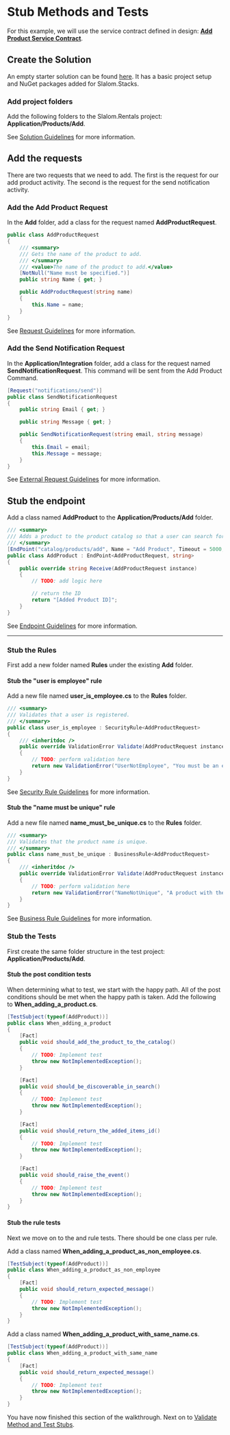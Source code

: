 # Stub Methods and Tests

For this example, we will use the service contract defined in design: [**Add Product Service Contract**](../1.%20Design/add-product-service-contract.md).

## Create the Solution
An empty starter solution can be found [here](https://github.com/slalom-saa/rentals).
It has a basic project setup and NuGet packages added for Slalom.Stacks.

### Add project folders
Add the following folders to the Slalom.Rentals project: **Application/Products/Add**.

See [Solution Guidelines](../../rules/solution.md) for more information.

## Add the requests
There are two requests that we need to add.  The first is the request for our add product
activity.  The second is the request for the send notification activity.

### Add the Add Product Request

In the **Add** folder, add a class for the request named **AddProductRequest**.
```csharp
public class AddProductRequest
{
    /// <summary>
    /// Gets the name of the product to add.
    /// </summary>
    /// <value>The name of the product to add.</value>
    [NotNull("Name must be specified.")]
    public string Name { get; }

    public AddProductRequest(string name)
    {
        this.Name = name;
    }
}
```

See [Request Guidelines](../../rules/request.md) for more information.

### Add the Send Notification Request
In the **Application/Integration** folder, add a class for the request named **SendNotificationRequest**.  This command
will be sent from the Add Product Command.
```csharp
[Request("notifications/send")]
public class SendNotificationRequest
{
    public string Email { get; }

    public string Message { get; }

    public SendNotificationRequest(string email, string message)
    {
        this.Email = email;
        this.Message = message;
    }
}
```

See [External Request Guidelines](../../rules/external-command.md) for more information.

## Stub the endpoint
Add a class named **AddProduct** to the **Application/Products/Add** folder.
```csharp
/// <summary>
/// Adds a product to the product catalog so that a user can search for it and it can be added to a cart, rented, purchased and shipped.
/// </summary>
[EndPoint("catalog/products/add", Name = "Add Product", Timeout = 5000, Version = 1)]
public class AddProduct : EndPoint<AddProductRequest, string>
{
    public override string Receive(AddProductRequest instance)
    {
        // TODO: add logic here

        // return the ID
        return "[Added Product ID]";
    }
}
```
See [Endpoint Guidelines](../../rules/endpoint.md) for more information.

---

### Stub the Rules
First add a new folder named **Rules** under the existing **Add** folder.

#### Stub the "user is employee" rule
Add a new file named **user_is_employee.cs** to the **Rules** folder.
```csharp
/// <summary>
/// Validates that a user is registered.
/// </summary>
public class user_is_employee : SecurityRule<AddProductRequest>
{
    /// <inheritdoc />
    public override ValidationError Validate(AddProductRequest instance)
    {
        // TODO: perform validation here
        return new ValidationError("UserNotEmployee", "You must be an employee to add a product.");
    }
}
```
See [Security Rule Guidelines](../../rules/security-rule.md) for more information.
#### Stub the "name must be unique" rule
Add a new file named **name_must_be_unique.cs** to the **Rules** folder.
```csharp
/// <summary>
/// Validates that the product name is unique.
/// </summary>
public class name_must_be_unique : BusinessRule<AddProductRequest>
{
    /// <inheritdoc />
    public override ValidationError Validate(AddProductRequest instance)
    {
        // TODO: perform validation here
        return new ValidationError("NameNotUnique", "A product with the same name already exists.");
    }
}
```
See [Business Rule Guidelines](../../rules/business-rule.md) for more information.

### Stub the Tests
First create the same folder structure in the test project: **Application/Products/Add**.

#### Stub the post condition tests
When determining what to test, we start with the happy path.  All of the 
post conditions should be met when the happy path is taken.  Add the following
to **When_adding_a_product.cs**.
```csharp
[TestSubject(typeof(AddProduct))]
public class When_adding_a_product
{
    [Fact]
    public void should_add_the_product_to_the_catalog()
    {
        // TODO: Implement test
        throw new NotImplementedException();
    }

    [Fact]
    public void should_be_discoverable_in_search()
    {
        // TODO: Implement test
        throw new NotImplementedException();
    }

    [Fact]
    public void should_return_the_added_items_id()
    {
        // TODO: Implement test
        throw new NotImplementedException();
    }

    [Fact]
    public void should_raise_the_event()
    {
        // TODO: Implement test
        throw new NotImplementedException();
    }
}
```

#### Stub the rule tests
Next we move on to the and rule tests.  There should be one class per
rule.  

Add a class named **When_adding_a_product_as_non_employee.cs**.
```csharp
[TestSubject(typeof(AddProduct))]
public class When_adding_a_product_as_non_employee
{
    [Fact]
    public void should_return_expected_message()
    {
        // TODO: Implement test
        throw new NotImplementedException();
    }
}
```

Add a class named **When_adding_a_product_with_same_name.cs**.
```csharp
[TestSubject(typeof(AddProduct))]
public class When_adding_a_product_with_same_name
{
    [Fact]
    public void should_return_expected_message()
    {
        // TODO: Implement test
        throw new NotImplementedException();
    }
}
```

You have now finished this section of the walkthrough.  Next on to [Validate Method and Test Stubs](2.%20run%20document%20tool%20to%20validate.md).
